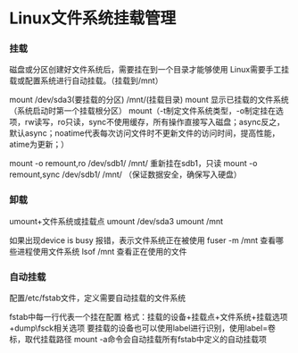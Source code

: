 # Linux文件系统挂载管理
### 挂载
 磁盘或分区创建好文件系统后，需要挂在到一个目录才能够使用
 Linux需要手工挂载或配置系统进行自动挂载。（挂载到/mnt）

 mount /dev/sda3(要挂载的分区) /mnt/(挂载目录)
 mount 显示已挂载的文件系统（系统启动时第一个挂载根分区）
 mount（-t制定文件系统类型，-o制定挂在选项，rw读写，ro只读，sync不使用缓存，所有操作直接写入磁盘；async反之，默认async；noatime代表每次访问文件时不更新文件的访问时间，提高性能，atime为更新；）

 mount -o remount,ro /dev/sdb1/ /mnt/ 重新挂在sdb1，只读
 mount -o remount,sync /dev/sdb1/ /mnt/ （保证数据安全，确保写入硬盘）
### 卸载
 umount+文件系统或挂载点
 umount /dev/sda3 
 umount /mnt

 如果出现device is busy 报错，表示文件系统正在被使用
 fuser -m /mnt 查看哪些进程使用文件系统
 lsof /mnt 查看正在使用的文件
### 自动挂载
配置/etc/fstab文件，定义需要自动挂载的文件系统

fstab中每一行代表一个挂在配置
格式：挂载的设备+挂载点+文件系统+挂载选项+dump\fsck相关选项
要挂载的设备也可以使用label进行识别，使用label=卷标，取代挂载路径
mount -a命令会自动挂载所有fstab中定义的自动挂载项